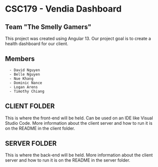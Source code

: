 # CSC179 - Vendia Dashboard
## Team "The Smelly Gamers"

This project was created using Angular 13. Our project goal is to create a health dashboard for our client.

## Members
      - David Nguyen
      - Belle Nguyen
      - Nue Khang
      - Dominic Nance
      - Logan Arens
      - Timothy Chiang

## CLIENT FOLDER
This is where the front-end will be held. Can be used on an IDE like Visual Studio Code. More information about the client server and how to run it is on the README in the client folder.

## SERVER FOLDER
This is where the back-end will be held. More information about the client server and how to run it is on the README in the server folder.

